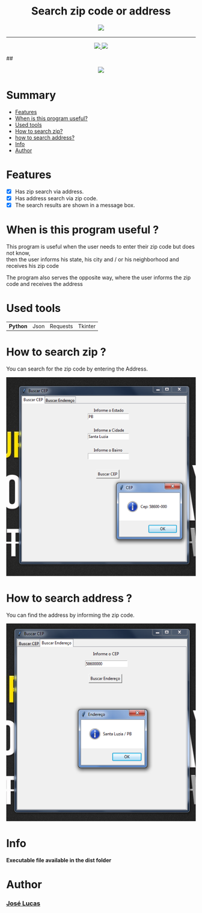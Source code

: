 <h1 align='center'>Search zip code or address</h1>
<p align='center'>
  <a href="https://www.python.org/">
    <img src="https://img.shields.io/badge/Developed%20with-Python-gray.svg?colorA=232AF0&colorB=E6DF19&style=for-the-badge"/>
  </a>
</p>
<hr size=1>
<p align='center'>
  <a href="https://requests.readthedocs.io/en/master/">
    <img src="https://img.shields.io/badge/Library-Requests-gray.svg?colorA=E6DF19&colorB=232AF0&style=for-the-badge"/>
  </a>
  <a href="https://docs.python.org/3/library/tkinter.html">
    <img src="https://img.shields.io/badge/Library-Tkinter-gray.svg?colorA=E6DF19&colorB=232AF0&style=for-the-badge"/>
  </a>
</p>
## <p align='center'>
  <a href="../LICENSE">
    <img src="https://img.shields.io/badge/License-MIT-black.svg?colorA=848484&colorB=FFFF00&style=for-the-badge"/>
  </a>
</p>
<p align='center'>
  
  # Summary
 
  - [Features](#features)
  - [When is this program useful?](#when-is-this-program-useful-?)
  - [Used tools](#used-tools)
  - [How to search zip?](#how-to-search-zip-?)
  - [how to search address?](#how-to-search-address-?)
  - [Info](#info)
  - [Author](#author)
  
  # Features
  
  - [x] Has zip search via address.
  - [x] Has address search via zip code.
  - [x] The search results are shown in a message box.
  
  # When is this program useful ?
  <p>This program is useful when the user needs to enter their zip code but does not know,<br> then the user informs his state, his city and / or his neighborhood and receives his zip code</p>
  <p>The program also serves the opposite way, where the user informs the zip code and receives the address</p>

  # Used tools
  <table>
    <tr>
      <td><b>Python</b></td>
      <td>Json</td>
      <td>Requests</td>
      <td>Tkinter</td>
    </tr>
  </table>

  # How to search zip ?
  <p>You can search for the zip code by entering the Address.</p>
  <img src='../imagem1.png' />

  # How to search address ?
  <p>You can find the address by informing the zip code.</p>
  <img src='../imagem2.png' />

  # Info
  <p><b>Executable file available in the dist folder<b></p>

  # Author
  <h3><a href='https://www.instagram.com/jlucasgf/?hl=pt-br'>José Lucas</a></h3>
</p>
